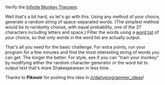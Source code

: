 

Verify the [Infinite Monkey Theorem](http://en.wikipedia.org/wiki/Infinite_monkey_theorem).

Well that's a bit hard, so let's go with this. Using any method of your choice, generate a random string of space-separated words. (The simplest method would be to randomly choose, with equal probability, one of the 27 characters including letters and space.) Filter the words using a [word list](http://code.google.com/p/dotnetperls-controls/downloads/detail?name=enable1.txt) of your choice, so that only words in the word list are actually output.

That's all you need for the basic challenge. For extra points, run your program for a few minutes and find the most interesting string of words you can get. The longer the better. For style, see if you can "train your monkey" by modifying either the random character generator or the word list to output text that's more Shakespearean in less time.

Thanks to **Pikmeir** for posting this idea in [/r/dailyprogrammer\_ideas](/r/dailyprogrammer_ideas)!

